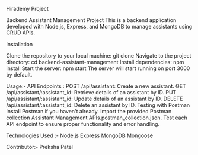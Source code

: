 Hirademy Project

Backend Assistant Management Project
This is a backend application developed with Node.js, Express, and MongoDB to manage assistants using CRUD APIs.

Installation

Clone the repository to your local machine:
git clone <repository-url>
Navigate to the project directory:
cd backend-assistant-management
Install dependencies:
npm install
Start the server:
npm start
The server will start running on port 3000 by default.

Usage:-
API Endpoints :
POST /api/assistant: Create a new assistant.
GET /api/assistant/:assistant_id: Retrieve details of an assistant by ID.
PUT /api/assistant/:assistant_id: Update details of an assistant by ID.
DELETE /api/assistant/:assistant_id: Delete an assistant by ID.
Testing with Postman
Install Postman if you haven't already.
Import the provided Postman collection Assistant Management APIs.postman_collection.json.
Test each API endpoint to ensure proper functionality and error handling.


Technologies Used :-
Node.js
Express
MongoDB
Mongoose

Contributor:-
Preksha Patel
